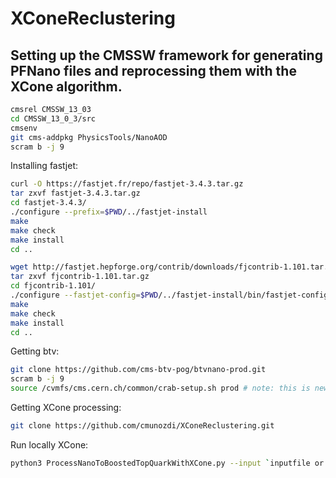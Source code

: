 # XConeReclustering

## Setting up the CMSSW framework for generating PFNano files and reprocessing them with the XCone algorithm.
```bash
cmsrel CMSSW_13_03
cd CMSSW_13_0_3/src
cmsenv
git cms-addpkg PhysicsTools/NanoAOD
scram b -j 9 
```
Installing fastjet:
```bash
curl -O https://fastjet.fr/repo/fastjet-3.4.3.tar.gz
tar zxvf fastjet-3.4.3.tar.gz
cd fastjet-3.4.3/
./configure --prefix=$PWD/../fastjet-install
make
make check
make install
cd ..

wget http://fastjet.hepforge.org/contrib/downloads/fjcontrib-1.101.tar.gz
tar zxvf fjcontrib-1.101.tar.gz 
cd fjcontrib-1.101/ 
./configure --fastjet-config=$PWD/../fastjet-install/bin/fastjet-config
make
make check
make install
cd ..
```
Getting btv:
```bash
git clone https://github.com/cms-btv-pog/btvnano-prod.git
scram b -j 9 
source /cvmfs/cms.cern.ch/common/crab-setup.sh prod # note: this is new w.r.t. 106X instructions
```
Getting XCone processing:
```bash
git clone https://github.com/cmunozdi/XConeReclustering.git
```
Run locally XCone:
```bash
python3 ProcessNanoToBoostedTopQuarkWithXCone.py --input `inputfile or inputdirectory` --output `output root file` (--isMC if input is simualtion)
``` 
